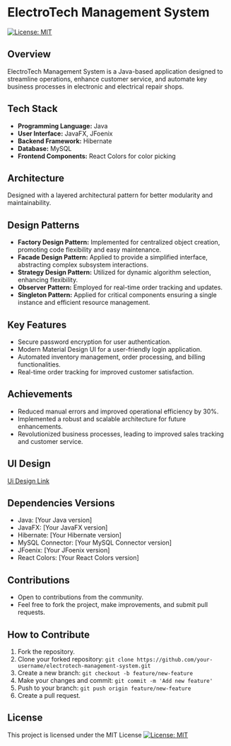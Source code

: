 # ElectroTech Management System

[![License: MIT](https://img.shields.io/badge/License-MIT-yellow.svg)](link-to-license)

## Overview

ElectroTech Management System is a Java-based application designed to streamline operations, enhance customer service, and automate key business processes in electronic and electrical repair shops.

## Tech Stack

- **Programming Language:** Java
- **User Interface:** JavaFX, JFoenix
- **Backend Framework:** Hibernate
- **Database:** MySQL
- **Frontend Components:** React Colors for color picking

## Architecture

Designed with a layered architectural pattern for better modularity and maintainability.

## Design Patterns

- **Factory Design Pattern:** Implemented for centralized object creation, promoting code flexibility and easy maintenance.
- **Facade Design Pattern:** Applied to provide a simplified interface, abstracting complex subsystem interactions.
- **Strategy Design Pattern:** Utilized for dynamic algorithm selection, enhancing flexibility.
- **Observer Pattern:** Employed for real-time order tracking and updates.
- **Singleton Pattern:** Applied for critical components ensuring a single instance and efficient resource management.

## Key Features

- Secure password encryption for user authentication.
- Modern Material Design UI for a user-friendly login application.
- Automated inventory management, order processing, and billing functionalities.
- Real-time order tracking for improved customer satisfaction.

## Achievements

- Reduced manual errors and improved operational efficiency by 30%.
- Implemented a robust and scalable architecture for future enhancements.
- Revolutionized business processes, leading to improved sales tracking and customer service.

## UI Design

[Ui Design Link](https://www.figma.com/file/NweHGGlp4pcMOuBGMp4uAn/E%26E-Service-Center?type=design&node-id=0%3A1&mode=design&t=C6yalsSvCeHNiUl2-1)

## Dependencies Versions

- Java: [Your Java version]
- JavaFX: [Your JavaFX version]
- Hibernate: [Your Hibernate version]
- MySQL Connector: [Your MySQL Connector version]
- JFoenix: [Your JFoenix version]
- React Colors: [Your React Colors version]

## Contributions

- Open to contributions from the community.
- Feel free to fork the project, make improvements, and submit pull requests.

## How to Contribute

1. Fork the repository.
2. Clone your forked repository: `git clone https://github.com/your-username/electrotech-management-system.git`
3. Create a new branch: `git checkout -b feature/new-feature`
4. Make your changes and commit: `git commit -m 'Add new feature'`
5. Push to your branch: `git push origin feature/new-feature`
6. Create a pull request.

## License

This project is licensed under the MIT License [![License: MIT](https://img.shields.io/badge/License-MIT-yellow.svg)](link-to-license)
